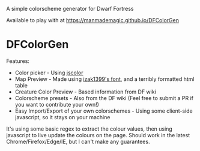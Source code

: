 A simple colorscheme generator for Dwarf Fortress

Available to play with at https://manmademagic.github.io/DFColorGen

# DFColorGen
Features:
- Color picker - Using [jscolor](http://jscolor.com)
- Map Preview - Made using [izak1399's font](izaksmells.com/2012/06/dwarf-fortress-ttf-font-download), and a terribly formatted html table
- Creature Color Preview - Based information from DF wiki
- Colorscheme presets - Also from the DF wiki (Feel free to submit a PR if you want to contribute your own!)
- Easy Import/Export of your own colorschemes - Using some client-side javascript, so it stays on your machine

It's using some basic regex to extract the colour values, then using javascript to live update the colours on the page.
Should work in the latest Chrome/Firefox/Edge/IE, but I can't make any guarantees.
